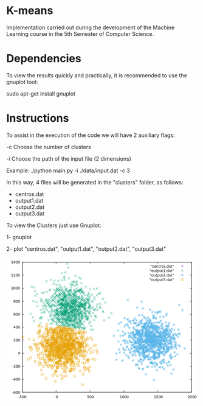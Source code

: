 # K-means
Implementation carried out during the development of the Machine Learning course in the 5th Semester of Computer Science.

# Dependencies
To view the results quickly and practically, it is recommended to use the gnuplot tool:

sudo apt-get install gnuplot

# Instructions
To assist in the execution of the code we will have 2 auxiliary flags:

-c    Choose the number of clusters

-i    Choose the path of the input file (2 dimensions)

Example: ./python main.py -i ./data/input.dat -c 3


In this way, 4 files will be generated in the "clusters" folder, as follows:
- centros.dat
- output1.dat
- output2.dat
- output3.dat

To view the Clusters just use Gnuplot:

1- gnuplot

2- plot "centros.dat", "output1.dat", "output2.dat", "output3.dat"

<img src="/images/input_3c.png" alt="example"/>

